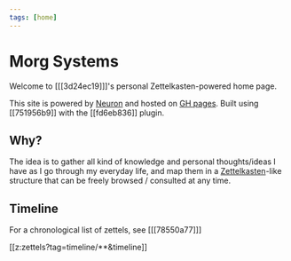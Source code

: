 ```yaml
---
tags: [home]
---
```


# Morg Systems

Welcome to [[[3d24ec19]]]'s personal Zettelkasten-powered home page.

This site is powered by [Neuron](https://github.com/srid/neuron) and hosted on
 [GH pages](https://github.com/Morgawr/morg-zettel/tree/master). Built using
[[751956b9]] with the [[fd6eb836]] plugin.

## Why?

The idea is to gather all kind of knowledge and personal thoughts/ideas I have
as I go through my everyday life, and map them in a
[Zettelkasten](https://en.wikipedia.org/wiki/Zettelkasten)-like structure that
can be freely browsed / consulted at any time.

## Timeline

For a chronological list of zettels, see [[[78550a77]]]

[[z:zettels?tag=timeline/**&timeline]]


